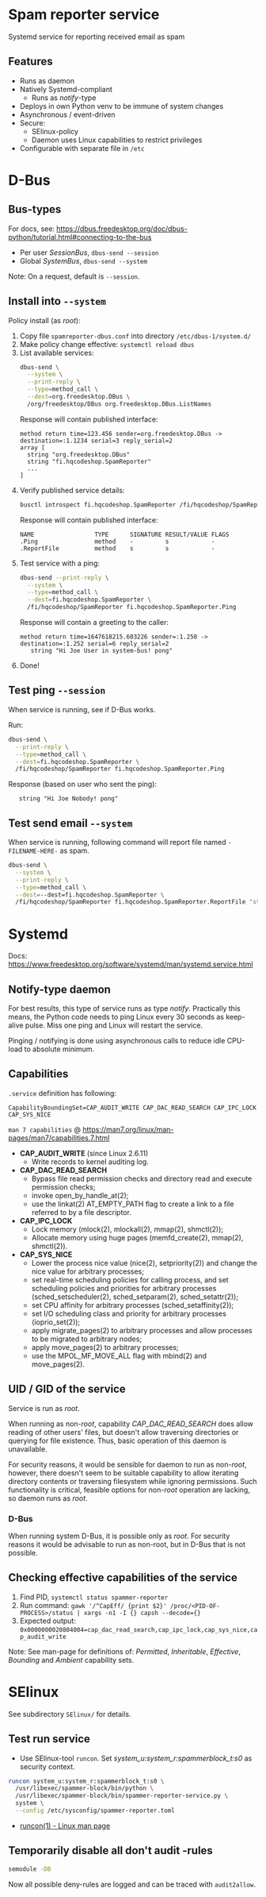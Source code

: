 # Spam reporter service
Systemd service for reporting received email as spam

## Features
* Runs as daemon
* Natively Systemd-compliant
  * Runs as _notify_-type
* Deploys in own Python venv to be immune of system changes
* Asynchronous / event-driven
* Secure:
  * SElinux-policy
  * Daemon uses Linux capabilities to restrict privileges
* Configurable with separate file in `/etc`

# D-Bus

## Bus-types
For docs, see: https://dbus.freedesktop.org/doc/dbus-python/tutorial.html#connecting-to-the-bus

* Per user _SessionBus_, `dbus-send --session`
* Global _SystemBus_, `dbus-send --system`

Note: On a request, default is `--session`.

## Install into `--system`
Policy install (as _root_):
1. Copy file `spamreporter-dbus.conf` into directory `/etc/dbus-1/system.d/`
2. Make policy change effective: `systemctl reload dbus`
3. List available services:
    ```bash
    dbus-send \
      --system \
      --print-reply \
      --type=method_call \
      --dest=org.freedesktop.DBus \
      /org/freedesktop/DBus org.freedesktop.DBus.ListNames
    ```
   Response will contain published interface:
    ```text
    method return time=123.456 sender=org.freedesktop.DBus -> destination=:1.1234 serial=3 reply_serial=2
    array [
      string "org.freedesktop.DBus"
      string "fi.hqcodeshop.SpamReporter"
      ...
    ]
    ```
4. Verify published service details:
    ```bash
    busctl introspect fi.hqcodeshop.SpamReporter /fi/hqcodeshop/SpamReporter fi.hqcodeshop.SpamReporter
    ```
   Response will contain published interface:
    ```text
    NAME                 TYPE      SIGNATURE RESULT/VALUE FLAGS
    .Ping                method    -         s            -
    .ReportFile          method    s         s            -
    ```
5. Test service with a ping:
    ```bash
    dbus-send --print-reply \
      --system \
      --type=method_call \
      --dest=fi.hqcodeshop.SpamReporter \
      /fi/hqcodeshop/SpamReporter fi.hqcodeshop.SpamReporter.Ping
    ```
   Response will contain a greeting to the caller:
    ```text
    method return time=1647618215.603226 sender=:1.250 -> destination=:1.252 serial=6 reply_serial=2
       string "Hi Joe User in system-bus! pong"
    ```
6. Done!

## Test ping `--session`
When service is running, see if D-Bus works.

Run:
```bash
dbus-send \
  --print-reply \
  --type=method_call \
  --dest=fi.hqcodeshop.SpamReporter \
  /fi/hqcodeshop/SpamReporter fi.hqcodeshop.SpamReporter.Ping
```

Response (based on user who sent the ping):
```text
   string "Hi Joe Nobody! pong"
```

## Test send email `--system`
When service is running, following command will report file named `-FILENAME-HERE-` as spam.

```bash
dbus-send \
  --system \
  --print-reply \
  --type=method_call \
  --dest=--dest=fi.hqcodeshop.SpamReporter \
  /fi/hqcodeshop/SpamReporter fi.hqcodeshop.SpamReporter.ReportFile "string:-FILENAME-HERE-"
```

# Systemd

Docs: https://www.freedesktop.org/software/systemd/man/systemd.service.html

## Notify-type daemon
For best results, this type of service runs as type _notify_.
Practically this means, the Python code needs to ping Linux every 30 seconds as keep-alive pulse.
Miss one ping and Linux will restart the service.

Pinging / notifying is done using asynchronous calls to reduce idle CPU-load to absolute minimum.

## Capabilities
`.service` definition has following:

    CapabilityBoundingSet=CAP_AUDIT_WRITE CAP_DAC_READ_SEARCH CAP_IPC_LOCK CAP_SYS_NICE

`man 7 capabilities` @ https://man7.org/linux/man-pages/man7/capabilities.7.html

* **CAP_AUDIT_WRITE** (since Linux 2.6.11)
  * Write records to kernel auditing log.
* **CAP_DAC_READ_SEARCH**
  * Bypass file read permission checks and directory read and execute permission checks;
  * invoke open_by_handle_at(2);
  * use the linkat(2) AT_EMPTY_PATH flag to create a link to a file referred to by a file descriptor.
* **CAP_IPC_LOCK**
  * Lock memory (mlock(2), mlockall(2), mmap(2), shmctl(2));
  * Allocate memory using huge pages (memfd_create(2), mmap(2), shmctl(2)).
* **CAP_SYS_NICE**
  * Lower the process nice value (nice(2), setpriority(2)) and change the nice value for arbitrary processes;
  * set real-time scheduling policies for calling process, and set scheduling policies and priorities for arbitrary processes (sched_setscheduler(2), sched_setparam(2), sched_setattr(2));
  * set CPU affinity for arbitrary processes (sched_setaffinity(2));
  * set I/O scheduling class and priority for arbitrary processes (ioprio_set(2));
  * apply migrate_pages(2) to arbitrary processes and allow processes to be migrated to arbitrary nodes;
  * apply move_pages(2) to arbitrary processes;
  * use the MPOL_MF_MOVE_ALL flag with mbind(2) and move_pages(2).

## UID / GID of the service
Service is run as _root_.

When running as non-_root_, capability _CAP_DAC_READ_SEARCH_ does allow reading of other users' files,
but doesn't allow traversing directories or querying for file existence. Thus, basic operation of this
daemon is unavailable.

For security reasons, it would be sensible for daemon to run as non-_root_, however, there doesn't seem to be suitable
capability to allow iterating directory contents or traversing filesystem while ignoring
permissions. Such functionality is critical, feasible options for non-_root_ operation are lacking, so daemon runs as _root_.

### D-Bus
When running system D-Bus, it is possible only as _root_.
For security reasons it would be advisable to run as non-root, but in D-Bus that is not possible.

## Checking effective capabilities of the service

1. Find PID, `systemctl status spammer-reporter`
2. Run command: `gawk '/^CapEff/ {print $2}' /proc/<PID-OF-PROCESS>/status | xargs -n1 -I {} capsh --decode={}`
3. Expected output: `0x0000000020804004=cap_dac_read_search,cap_ipc_lock,cap_sys_nice,cap_audit_write`

Note:
See man-page for definitions of:
_Permitted_, _Inheritable_, _Effective_, _Bounding_ and _Ambient_ capability sets.

# SElinux

See subdirectory `SElinux/` for details.

## Test run service

* Use SElinux-tool `runcon`. Set _system_u:system_r:spammerblock_t:s0_ as security context.

```bash
runcon system_u:system_r:spammerblock_t:s0 \
  /usr/libexec/spammer-block/bin/python \
  /usr/libexec/spammer-block/bin/spammer-reporter-service.py \
  system \
  --config /etc/sysconfig/spammer-reporter.toml
```

* [runcon(1) - Linux man page](https://linux.die.net/man/1/runcon)

## Temporarily disable all don't audit -rules

```bash
semodule -DB
```

Now all possible deny-rules are logged and can be traced with `audit2allow`.
